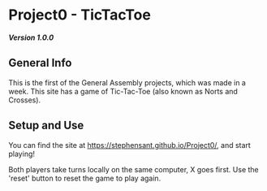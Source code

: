 # Project0 - TicTacToe

***Version 1.0.0***

## General Info
This is the first of the General Assembly projects, which was made in a week. This site has a game of Tic-Tac-Toe (also known as Norts and Crosses). 

## Setup and Use
You can find the site at https://stephensant.github.io/Project0/, and start playing!

Both players take turns locally on the same computer, X goes first. Use the 'reset' button to reset the game to play again.
